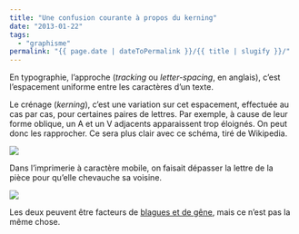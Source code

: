 ```yaml
---
title: "Une confusion courante à propos du kerning"
date: "2013-01-22"
tags:
  - "graphisme"
permalink: "{{ page.date | dateToPermalink }}/{{ title | slugify }}/"
---
```


En typographie, l’approche (_tracking_ ou _letter-spacing_, en anglais), c’est l’espacement uniforme entre les caractères d’un texte.

Le crénage (_kerning_), c’est une variation sur cet espacement, effectuée au cas par cas, pour certaines paires de lettres. Par exemple, à cause de leur forme oblique, un A et un V adjacents apparaissent trop éloignés. On peut donc les rapprocher. Ce sera plus clair avec ce schéma, tiré de Wikipedia.

![](http://upload.wikimedia.org/wikipedia/commons/d/da/Kerning_EN.svg)

Dans l’imprimerie à caractère mobile, on faisait dépasser la lettre de la pièce pour qu’elle chevauche sa voisine.

![](/assets/images/f-kern.jpg)

Les deux peuvent être facteurs de [blagues et de gêne](http://www.11points.com/Web-Tech/11_Photos_Made_Raunchy_With_Bad_Kerning), mais ce n’est pas la même chose.
